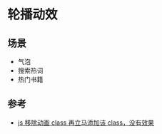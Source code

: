 # 轮播动效

## 场景

- 气泡
- 搜索热词
- 热门书籍

## 参考

- [js 移除动画 class 再立马添加该 class，没有效果](https://segmentfault.com/q/1010000010651887)
